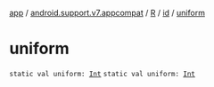[app](../../../index.md) / [android.support.v7.appcompat](../../index.md) / [R](../index.md) / [id](index.md) / [uniform](./uniform.md)

# uniform

`static val uniform: `[`Int`](https://kotlinlang.org/api/latest/jvm/stdlib/kotlin/-int/index.html)
`static val uniform: `[`Int`](https://kotlinlang.org/api/latest/jvm/stdlib/kotlin/-int/index.html)